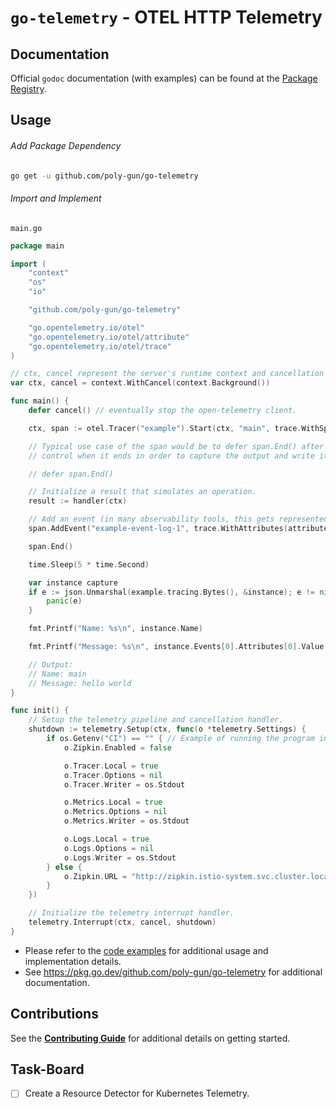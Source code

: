 # `go-telemetry` - OTEL HTTP Telemetry

## Documentation

Official `godoc` documentation (with examples) can be found at the [Package Registry](https://pkg.go.dev/github.com/poly-gun/go-telemetry).

## Usage

###### Add Package Dependency

```bash
go get -u github.com/poly-gun/go-telemetry
```

###### Import and Implement

`main.go`

```go
package main

import (
    "context"
    "os"
    "io"

    "github.com/poly-gun/go-telemetry"

    "go.opentelemetry.io/otel"
    "go.opentelemetry.io/otel/attribute"
    "go.opentelemetry.io/otel/trace"
)

// ctx, cancel represent the server's runtime context and cancellation handler.
var ctx, cancel = context.WithCancel(context.Background())

func main() {
    defer cancel() // eventually stop the open-telemetry client.

    ctx, span := otel.Tracer("example").Start(ctx, "main", trace.WithSpanKind(trace.SpanKindUnspecified))

    // Typical use case of the span would be to defer span.End() after initialization; however, in the example, we need to
    // control when it ends in order to capture the output and write it out as the example.

    // defer span.End()

    // Initialize a result that simulates an operation.
    result := handler(ctx)

    // Add an event (in many observability tools, this gets represented as a log message), using the result as the message's content.
    span.AddEvent("example-event-log-1", trace.WithAttributes(attribute.String("message", result)))

    span.End()

    time.Sleep(5 * time.Second)

    var instance capture
    if e := json.Unmarshal(example.tracing.Bytes(), &instance); e != nil {
        panic(e)
    }

    fmt.Printf("Name: %s\n", instance.Name)

    fmt.Printf("Message: %s\n", instance.Events[0].Attributes[0].Value.Value)

    // Output:
    // Name: main
    // Message: hello world
}

func init() {
    // Setup the telemetry pipeline and cancellation handler.
    shutdown := telemetry.Setup(ctx, func(o *telemetry.Settings) {
        if os.Getenv("CI") == "" { // Example of running the program in a local, development environment.
            o.Zipkin.Enabled = false

            o.Tracer.Local = true
            o.Tracer.Options = nil
            o.Tracer.Writer = os.Stdout

            o.Metrics.Local = true
            o.Metrics.Options = nil
            o.Metrics.Writer = os.Stdout

            o.Logs.Local = true
            o.Logs.Options = nil
            o.Logs.Writer = os.Stdout
        } else {
            o.Zipkin.URL = "http://zipkin.istio-system.svc.cluster.local:9411"
        }
    })

    // Initialize the telemetry interrupt handler.
    telemetry.Interrupt(ctx, cancel, shutdown)
}
```

- Please refer to the [code examples](./example_test.go) for additional usage and implementation details.
- See https://pkg.go.dev/github.com/poly-gun/go-telemetry for additional documentation.

## Contributions

See the [**Contributing Guide**](./CONTRIBUTING.md) for additional details on getting started.

## Task-Board

- [ ] Create a Resource Detector for Kubernetes Telemetry.
